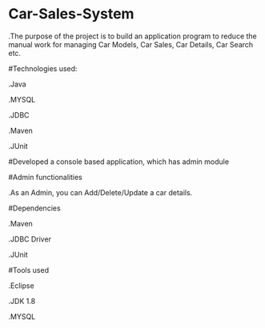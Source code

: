 # Car-Sales-System

 .The purpose of the project is to build an application program to reduce the manual work for managing Car Models, Car Sales, Car Details, Car Search etc.

#Technologies used:

   .Java
  
   .MYSQL
  
   .JDBC
  
   .Maven
  
   .JUnit
  
#Developed a console based application, which has admin module

#Admin functionalities

  .As an Admin, you can Add/Delete/Update a car details.
 
#Dependencies 

  .Maven
 
  .JDBC Driver
 
  .JUnit
 
#Tools used

  .Eclipse
 
  .JDK 1.8
 
  .MYSQL
